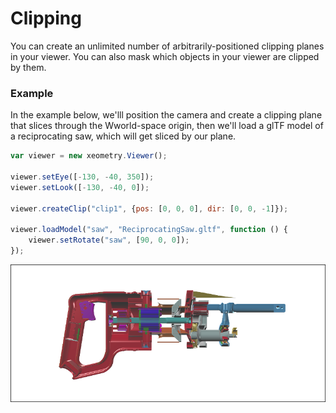# Clipping

You can create an unlimited number of arbitrarily-positioned clipping planes in your viewer. You can also mask which
objects in your viewer are clipped by them.

### Example

In the example below, we'lll position the camera and create a clipping plane that slices through the Wworld-space origin,
then we'll load a glTF model of a reciprocating saw, which will get sliced by our plane.

````javascript
var viewer = new xeometry.Viewer();

viewer.setEye([-130, -40, 350]);
viewer.setLook([-130, -40, 0]);

viewer.createClip("clip1", {pos: [0, 0, 0], dir: [0, 0, -1]});

viewer.loadModel("saw", "ReciprocatingSaw.gltf", function () {
    viewer.setRotate("saw", [90, 0, 0]);
});
````
[![](assets/clipping.png)](http://xeolabs.com/xeometry/examples/#guidebook_clipping)

